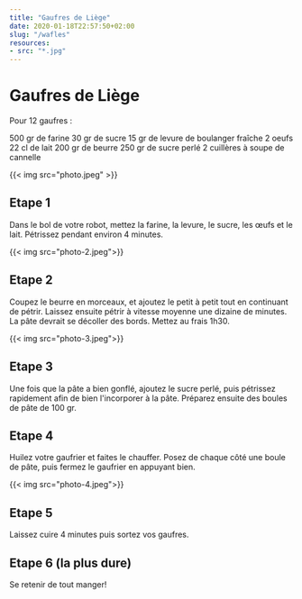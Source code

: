```yaml
---
title: "Gaufres de Liège"
date: 2020-01-18T22:57:50+02:00
slug: "/wafles"
resources:
- src: "*.jpg"
---
```

# Gaufres de Liège 

Pour 12 gaufres :

500 gr de farine
30 gr de sucre
15 gr de levure de boulanger fraîche
2 oeufs
22 cl de lait
200 gr de beurre
250 gr de sucre perlé
2 cuillères à soupe de cannelle

{{< img src="photo.jpeg" >}}

## Etape 1

Dans le bol de votre robot, mettez la farine, la levure, le sucre, les œufs et le lait. Pétrissez pendant environ 4 minutes.

{{< img src="photo-2.jpeg">}}

## Etape 2
Coupez le beurre en morceaux, et ajoutez le petit à petit tout en continuant de pétrir. Laissez ensuite pétrir à vitesse moyenne une dizaine de minutes. La pâte devrait se décoller des bords. Mettez au frais 1h30.

{{< img src="photo-3.jpeg">}}

## Etape 3
Une fois que la pâte a bien gonflé, ajoutez le sucre perlé, puis pétrissez rapidement afin de bien l'incorporer à la pâte.
Préparez ensuite des boules de pâte de 100 gr.

## Etape 4
Huilez votre gaufrier et faites le chauffer. Posez de chaque côté une boule de pâte, puis fermez le gaufrier en appuyant bien.

{{< img src="photo-4.jpeg">}}

## Etape 5
Laissez cuire 4 minutes puis sortez vos gaufres.

## Etape 6 (la plus dure)
Se retenir de tout manger!